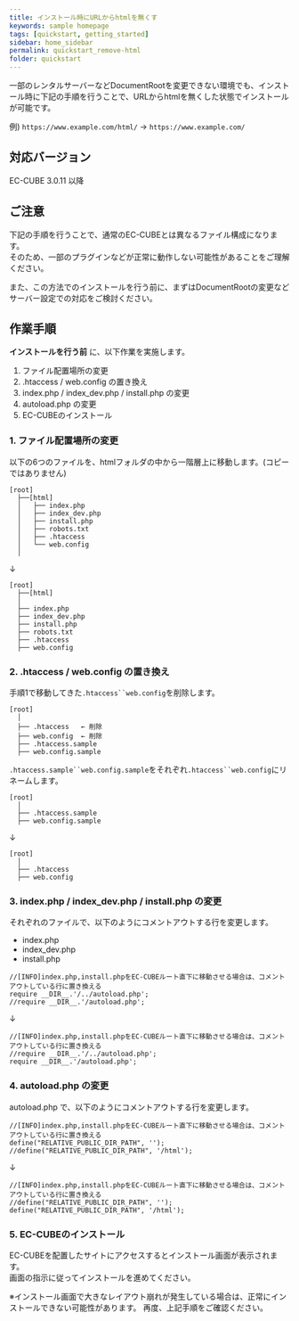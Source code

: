 ```yaml
---
title: インストール時にURLからhtmlを無くす
keywords: sample homepage
tags: [quickstart, getting_started]
sidebar: home_sidebar
permalink: quickstart_remove-html
folder: quickstart
---
```


一部のレンタルサーバーなどDocumentRootを変更できない環境でも、インストール時に下記の手順を行うことで、URLからhtmlを無くした状態でインストールが可能です。  
  
例) `https://www.example.com/html/` → `https://www.example.com/`  

## 対応バージョン
EC-CUBE 3.0.11 以降  

## ご注意
下記の手順を行うことで、通常のEC-CUBEとは異なるファイル構成になります。  
そのため、一部のプラグインなどが正常に動作しない可能性があることをご理解ください。  
  
また、この方法でのインストールを行う前に、まずはDocumentRootの変更などサーバー設定での対応をご検討ください。  

## 作業手順
__インストールを行う前__ に、以下作業を実施します。  
1. ファイル配置場所の変更  
2. .htaccess / web.config の置き換え  
3. index.php / index_dev.php / install.php の変更  
4. autoload.php の変更  
5. EC-CUBEのインストール  

### 1. ファイル配置場所の変更
以下の6つのファイルを、htmlフォルダの中から一階層上に移動します。(コピーではありません)  

```
[root]
  ├──[html]
  │   ├── index.php
  │   ├── index_dev.php
  │   ├── install.php
  │   ├── robots.txt
  │   ├── .htaccess
  │   └── web.config
  │
```

↓  

```
[root]
  ├──[html]
  │
  ├── index.php
  ├── index_dev.php
  ├── install.php
  ├── robots.txt
  ├── .htaccess
  ├── web.config
```

### 2. .htaccess / web.config の置き換え
手順1で移動してきた`.htaccess``web.config`を削除します。  

```
[root]
  │
  ├── .htaccess   ← 削除
  ├── web.config  ← 削除
  ├── .htaccess.sample
  ├── web.config.sample
```

`.htaccess.sample``web.config.sample`をそれぞれ`.htaccess``web.config`にリネームします。  

```
[root]
  │
  ├── .htaccess.sample
  ├── web.config.sample
```

↓  

```
[root]
  │
  ├── .htaccess
  ├── web.config
```

### 3. index.php / index_dev.php / install.php の変更
それぞれのファイルで、以下のようにコメントアウトする行を変更します。  

- index.php
- index_dev.php
- install.php

```
//[INFO]index.php,install.phpをEC-CUBEルート直下に移動させる場合は、コメントアウトしている行に置き換える
require __DIR__.'/../autoload.php';
//require __DIR__.'/autoload.php';
```

↓  

```
//[INFO]index.php,install.phpをEC-CUBEルート直下に移動させる場合は、コメントアウトしている行に置き換える
//require __DIR__.'/../autoload.php';
require __DIR__.'/autoload.php';
```

### 4. autoload.php の変更
autoload.php で、以下のようにコメントアウトする行を変更します。  

```
//[INFO]index.php,install.phpをEC-CUBEルート直下に移動させる場合は、コメントアウトしている行に置き換える
define("RELATIVE_PUBLIC_DIR_PATH", '');
//define("RELATIVE_PUBLIC_DIR_PATH", '/html');
```

↓  

```
//[INFO]index.php,install.phpをEC-CUBEルート直下に移動させる場合は、コメントアウトしている行に置き換える
//define("RELATIVE_PUBLIC_DIR_PATH", '');
define("RELATIVE_PUBLIC_DIR_PATH", '/html');
```

### 5. EC-CUBEのインストール
EC-CUBEを配置したサイトにアクセスするとインストール画面が表示されます。  
画面の指示に従ってインストールを進めてください。  
  
※インストール画面で大きなレイアウト崩れが発生している場合は、正常にインストールできない可能性があります。 再度、上記手順をご確認ください。  